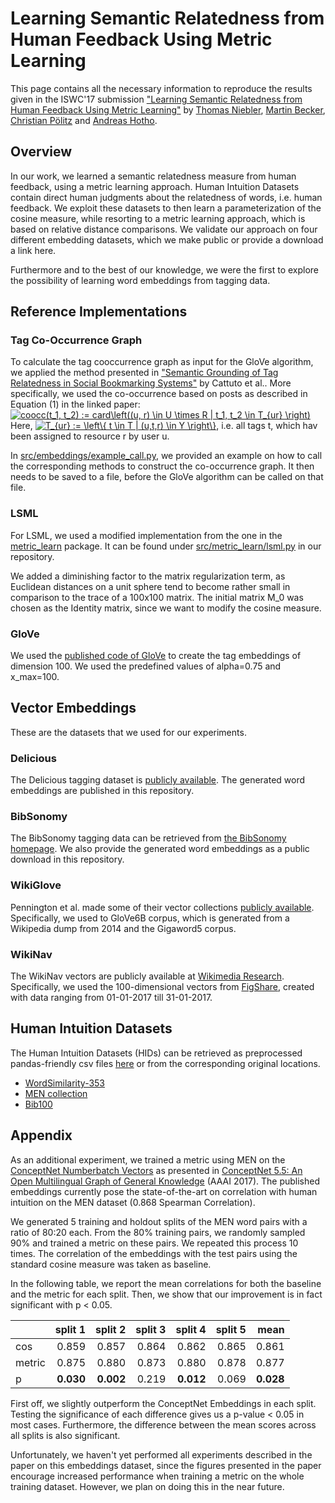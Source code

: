 # Learning Semantic Relatedness from Human Feedback Using Metric Learning

This page contains all the necessary information to reproduce the results given in the ISWC'17 submission
["Learning Semantic Relatedness from Human Feedback Using Metric Learning"](https://arxiv.org/abs/1705.07425)
by
[Thomas Niebler](http://www.dmir.uni-wuerzburg.de/staff/niebler),
[Martin Becker](http://www.dmir.uni-wuerzburg.de/staff/martinbecker),
[Christian Pölitz](http://www.dmir.uni-wuerzburg.de/staff/christian_poelitz) and
[Andreas Hotho](http://www.dmir.uni-wuerzburg.de/staff/hotho).

## Overview
In our work, we learned a semantic relatedness measure from human feedback, using a metric learning approach.
Human Intuition Datasets contain direct human judgments about the relatedness of words, i.e. human feedback.
We exploit these datasets to then learn a parameterization of the cosine measure, while resorting to
a metric learning approach, which is based on relative distance comparisons. We validate our approach on four
different embedding datasets, which we make public or provide a download a link here.

Furthermore and to the best of our knowledge, we were the first to explore the possibility of learning
word embeddings from tagging data.

## Reference Implementations
### Tag Co-Occurrence Graph
To calculate the tag cooccurrence graph as input for the GloVe algorithm, we applied
the method presented in ["Semantic Grounding of Tag Relatedness in Social Bookmarking Systems"](https://www.bibsonomy.org/bibtex/23d13a333db2d59968b6afda906006286/thoni)
by Cattuto et al.. More specifically, we used the co-occurrence based on posts as described in
Equation (1) in the linked paper:
<a href="https://www.codecogs.com/eqnedit.php?latex=coocc(t_1,&space;t_2)&space;:=&space;card\left((u,&space;r)&space;\in&space;U&space;\times&space;R&space;|&space;t_1,&space;t_2&space;\in&space;T_{ur}&space;\right)" target="_blank"><img src="https://latex.codecogs.com/gif.latex?coocc(t_1,&space;t_2)&space;:=&space;card\left((u,&space;r)&space;\in&space;U&space;\times&space;R&space;|&space;t_1,&space;t_2&space;\in&space;T_{ur}&space;\right)" title="coocc(t_1, t_2) := card\left((u, r) \in U \times R | t_1, t_2 \in T_{ur} \right)" /></a>
Here, <a href="https://www.codecogs.com/eqnedit.php?latex=T_{ur}&space;:=&space;\left\{&space;t&space;\in&space;T&space;|&space;(u,t,r)&space;\in&space;Y&space;\right\}" target="_blank"><img src="https://latex.codecogs.com/gif.latex?T_{ur}&space;:=&space;\left\{&space;t&space;\in&space;T&space;|&space;(u,t,r)&space;\in&space;Y&space;\right\}" title="T_{ur} := \left\{ t \in T | (u,t,r) \in Y \right\}" /></a>, i.e. all tags t, which hav been assigned
to resource r by user u.

In [src/embeddings/example_call.py](https://github.com/thomasniebler/semantics-metriclearning/blob/master/src/embeddings/example_call.py), we provided an example
on how to call the corresponding methods to construct the co-occurrence graph. It then needs to be saved to a file, before
the GloVe algorithm can be called on that file.

### LSML
For LSML, we used a modified implementation from the one in the [metric_learn](https://github.com/all-umass/metric-learn) package.
It can be found under [src/metric_learn/lsml.py](https://github.com/thomasniebler/semantics-metriclearning/blob/master/src/metric_learn/lsml.py)
in our repository.

We added a diminishing factor to the matrix regularization term, as Euclidean distances on a unit sphere tend to become
rather small in comparison to the trace of a 100x100 matrix. The initial matrix M_0 was chosen as the Identity matrix,
since we want to modify the cosine measure.

### GloVe
We used the [published code of GloVe](https://nlp.stanford.edu/projects/glove/) to create the tag embeddings of
dimension 100. We used the predefined values of alpha=0.75 and x_max=100.

## Vector Embeddings
These are the datasets that we used for our experiments.

### Delicious
The Delicious tagging dataset is [publicly available](http://www.zubiaga.org/datasets/socialbm0311).
The generated word embeddings are published in this repository. 

### BibSonomy
The BibSonomy tagging data can be retrieved from [the BibSonomy homepage](https://www.kde.cs.uni-kassel.de/bibsonomy/dumps/).
We also provide the generated word embeddings as a public download in this repository. 

### WikiGlove
Pennington et al. made some of their vector collections [publicly available](https://nlp.stanford.edu/projects/glove/).
Specifically, we used to GloVe6B corpus, which is generated from a Wikipedia dump from 2014 and the Gigaword5 corpus.

### WikiNav
The WikiNav vectors are publicly available at [Wikimedia Research](https://meta.wikimedia.org/wiki/Research:Wikipedia_Navigation_Vectors).
Specifically, we used the 100-dimensional vectors from [FigShare](https://figshare.com/articles/Wikipedia_Vectors/3146878), created
with data ranging from 01-01-2017 till 31-01-2017.

## Human Intuition Datasets
The Human Intuition Datasets (HIDs) can be retrieved as preprocessed pandas-friendly csv files 
[here](http://www.thomas-niebler.de/dataset-collection-for-evaluating-semantic-relatedness/)
or from the corresponding original locations.
* [WordSimilarity-353](http://www.cs.technion.ac.il/~gabr/resources/data/wordsim353/wordsim353.html)
* [MEN collection](https://staff.fnwi.uva.nl/e.bruni/MEN)
* [Bib100](http://dmir.org/datasets/bib100/)


## Appendix
As an additional experiment, we trained a metric using MEN on the [ConceptNet Numberbatch Vectors](https://github.com/commonsense/conceptnet-numberbatch/tree/16.09)
as presented in [ConceptNet 5.5: An Open Multilingual Graph of General Knowledge](https://arxiv.org/abs/1612.03975) (AAAI 2017).
The published embeddings currently pose the state-of-the-art on correlation with human intuition on the MEN dataset (0.868 Spearman Correlation).

We generated 5 training and holdout splits of the MEN word pairs with a ratio of 80:20 each. From the 80% training pairs, we randomly sampled
90% and trained a metric on these pairs. We repeated this process 10 times. The correlation of the embeddings with the test pairs using the 
standard cosine measure was taken as baseline.

In the following table, we report the mean correlations for both the baseline and the metric for each split.
Then, we show that our improvement is in fact significant with p < 0.05.

|         | split 1|split 2|split 3|split 4|split 5| mean  |
| ------- | -----:| -----:| -----:| -----:| -----:| ---:  |
| cos     | 0.859 | 0.857 | 0.864 | 0.862 | 0.865 | 0.861 |
| metric  | 0.875 | 0.880 | 0.873 | 0.880 | 0.878 | 0.877 |
| p       | **0.030** | **0.002** | 0.219 | **0.012** | 0.069 | **0.028**|

First off, we slightly outperform the ConceptNet Embeddings in each split. Testing the significance of each 
difference gives us a p-value < 0.05 in most cases. Furthermore, the difference between the mean scores across
all splits is also significant.

Unfortunately, we haven't yet performed all experiments described in the paper on this embeddings dataset, since the figures
presented in the paper encourage increased performance when training a metric on the whole training dataset. However, we plan on
doing this in the near future.
